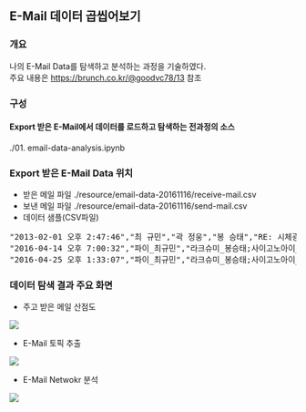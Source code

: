 ## E-Mail 데이터 곱씹어보기  

### 개요
나의 E-Mail Data를 탐색하고 분석하는 과정을 기술하였다. 
<br>주요 내용은 https://brunch.co.kr/@goodvc78/13 참조 

### 구성 
#### Export 받은 E-Mail에서 데이터를 로드하고 탐색하는 전과정의 소스   
./01. email-data-analysis.ipynb 

### Export 받은 E-Mail Data 위치  
* 받은 메일 파일 
 ./resource/email-data-20161116/receive-mail.csv
* 보낸 메일 파일 
 ./resource/email-data-20161116/send-mail.csv
* 데이터 샘플(CSV파일) 
 <pre>
"2013-02-01 오후 2:47:46","최 규민","곽 정웅","봉 승태","RE: 시체광풍 EchoSystem 수정본 "
"2016-04-14 오후 7:00:32","파이_최규민","라크슈미_봉승태;사이고노아이_최동근;라바_주정만;지기_최재국","'남기환(KiHwan Nam)';'#최승우 연구원(KAIST)'","RE: 아프리카TV 분석데이터에 대한 내용에 관현 문의"
"2016-04-25 오후 1:33:07","파이_최규민","라크슈미_봉승태;사이고노아이_최동근;라크슈미_봉승태;지기_최재국","'남기환(KiHwan Nam)'","RE: 아프리카TV 분석데이터에 대한 내용에 관현 문의"
</pre> 


### 데이터 탐색 결과 주요 화면
* 주고 받은 메일 산점도 
<img src='https://t1.daumcdn.net/thumb/R1280x0/?fname=http://t1.daumcdn.net/brunch/service/user/Kvs/image/Trh3ZAzAC5M6-Eqoxzlcs0R4OUs.png' />

* E-Mail 토픽 추출 
<img src='https://t1.daumcdn.net/thumb/R1280x0/?fname=http://t1.daumcdn.net/brunch/service/user/Kvs/image/b0uiwTHjm9j5Mqcz0ANsTV4cgXY.png' />

* E-Mail Netwokr 분석 
<img src='https://t1.daumcdn.net/thumb/R1280x0/?fname=http://t1.daumcdn.net/brunch/service/user/Kvs/image/bDCjHjbGYoa_JeGv3NP6oBIazc8.png' />

